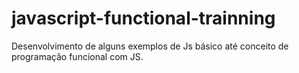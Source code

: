 # javascript-functional-trainning
Desenvolvimento de alguns exemplos de Js básico até conceito de programação funcional com JS.
